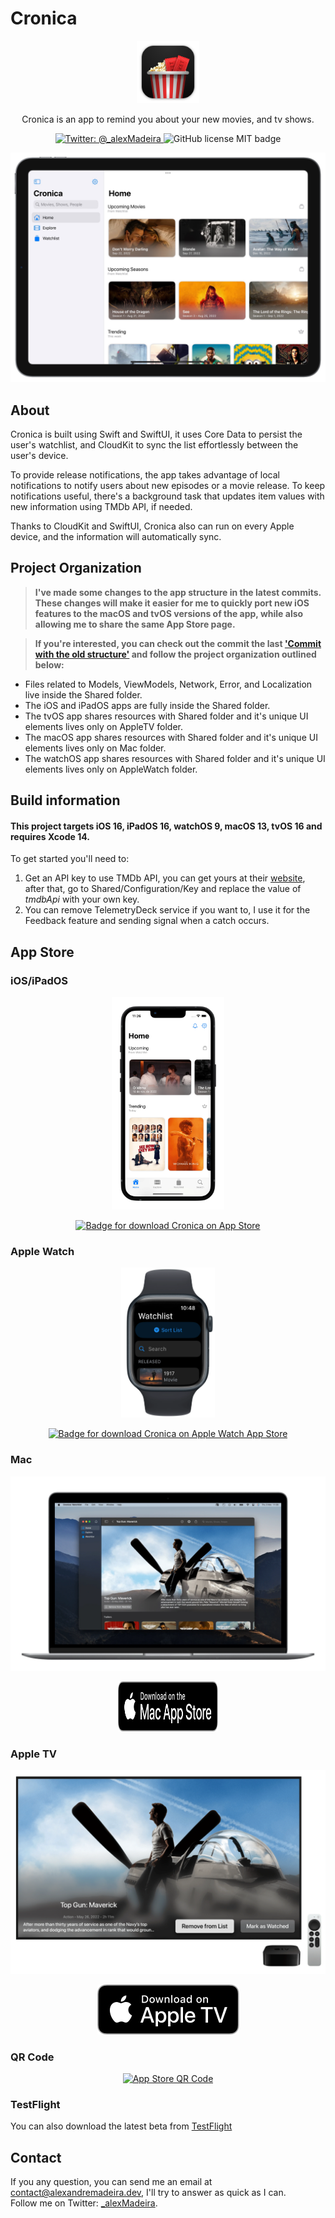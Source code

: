 # Cronica

<p align="center">
    <img src="https://github.com/MadeiraAlexandre/Cronica/blob/main/Shared/Assets.xcassets/MacAppIcon.appiconset/icon_512x512.png?raw=true" alt="Cronica Icon" width="100" height="100" />
</p>

<p align="center">
    Cronica is an app to remind you about your new movies, and tv shows.
</p>

<p align="center">
    <a href="https://twitter.com/_alexMadeira">
        <img src="https://img.shields.io/badge/Twitter-@_alexMadeira-lightgrey.svg?style=flat" alt="Twitter: @_alexMadeira" />
    </a>
<img src="https://img.shields.io/github/license/MadeiraAlexandre/Cronica" alt="GitHub license MIT badge" />

</p>


<p align="center">
    <img src="https://github.com/MadeiraAlexandre/Cronica/blob/main/Screenshots/CronicaHome.png?raw=true" alt="Cronica Screenshot" minWidth="220" maxWidth="560" minHeight="120" maxHeight="500">
</p>

## About

Cronica is built using Swift and SwiftUI, it uses Core Data to persist the user's watchlist, and CloudKit to sync the list effortlessly between the user's device. 

To provide release notifications, the app takes advantage of local notifications to notify users about new episodes or a movie release. To keep notifications useful, there's a background task that updates item values with new information using TMDb API, if needed.

Thanks to CloudKit and SwiftUI, Cronica also can run on every Apple device, and the information will automatically sync.

## Project Organization
> **I've made some changes to the app structure in the latest commits. These changes will make it easier for me to quickly port new iOS features to the macOS and tvOS versions of the app, while also allowing me to share the same App Store page.**

> **If you're interested, you can check out the commit the last ['Commit with the old structure'](https://github.com/MadeiraAlexandre/Cronica/tree/d594a9c2b1b68ec98ca9075c2504fff6574ce172) and follow the project organization outlined below:**
- Files related to Models, ViewModels, Network, Error, and Localization live inside the Shared folder.
- The iOS and iPadOS apps are fully inside the Shared folder.
- The tvOS app shares resources with Shared folder and it's unique UI elements lives only on AppleTV folder.
- The macOS app shares resources with Shared folder and it's unique UI elements lives only on Mac folder.
- The watchOS app shares resources with Shared folder and it's unique UI elements lives only on AppleWatch folder.

##  Build information

#### This project targets iOS 16, iPadOS 16, watchOS 9, macOS 13, tvOS 16 and requires Xcode 14.

To get started you'll need to:

1. Get an API key to use TMDb API, you can get yours at their [website](https://www.themoviedb.org/documentation/api),  after that, go to Shared/Configuration/Key and replace the value of *tmdbApi* with your own key.
2. You can remove TelemetryDeck service if you want to, I use it for the Feedback feature and sending signal when a catch occurs.

## App Store

### iOS/iPadOS

<p align="center">
	<img src="https://raw.githubusercontent.com/MadeiraAlexandre/Cronica/main/Screenshots/iPhone.webp" alt="Cronica running on MacBook Air displaying details for Top Gun: Maverick." minWidth="220" maxWidth="440" height="340">
</p>
<p align="center">
<a href="https://apple.co/38SXpVJ">
	<img src="https://alexandremadeira.dev/resources/img/cronica/AppStoreBadge.svg" alt="Badge for download Cronica on App Store" width="160" height="80">
</a>
</p>

### Apple Watch

<p align="center">
	<img src="https://raw.githubusercontent.com/MadeiraAlexandre/Cronica/main/Screenshots/Apple%20Watch.webp" alt="Cronica running on Apple Watch S7." minWidth="220" maxWidth="440" height="240">
</p>
<p align="center"> 
<a href="https://apps.apple.com/app/cronica/id1614950275">
	<img src="https://alexandremadeira.dev/resources/img/cronica/AppStoreBadge.svg" alt="Badge for download Cronica on Apple Watch App Store" width="160" height="80">
</a>
</p>

### Mac

<p align="center">
	<img src="https://raw.githubusercontent.com/MadeiraAlexandre/Cronica/main/Screenshots/Mac.webp" alt="Cronica running on MacBook Air displaying details for Top Gun: Maverick." maxWidth="220" maxWidth="440" >
</p>
<p align="center">
<a href="https://apple.co/38SXpVJ">
	<img src="https://raw.githubusercontent.com/MadeiraAlexandre/Cronica/main/Screenshots/Badges/Mac.svg" alt="Badge for download Cronica on Mac App Store" width="160" height="80">
</a>
</p>

### Apple TV
<p align="center">
	<img src="https://raw.githubusercontent.com/MadeiraAlexandre/Cronica/main/Screenshots/TV.webp" alt="Cronica running on Apple TV displaying details for Top Gun: Maverick." maxWidth="220" maxWidth="560" minWidth="40" minHeight="60">
</p>
<p align="center">
<a href="https://apple.co/38SXpVJ">
	<img src="https://raw.githubusercontent.com/MadeiraAlexandre/Cronica/main/Screenshots/Badges/AppleTV.svg" alt="Badge for download Cronica on Apple TV App Store" maxWidth="160" maxHeight="80"> 
</a>
</p>


### QR Code
<p align="center">
    <a href="https://apple.co/38SXpVJ">
            <img src="https://tools-qr-production.s3.amazonaws.com/output/apple-toolbox/d15209c4e281948b35db08fcd41ac5f0/4ab4af64ddd50c272495eae4245f6a8e.png" alt="App Store QR Code" minWidth="250" minHeight="250" width="300" height="300">
    </a>
 </p>

### TestFlight
<p>
You can also download the latest beta from <a href="https://testflight.apple.com/join/T8kwk6Gb">TestFlight</a>
</p>


## Contact

If you any question, you can send me an email at <a href = "mailto: contact@alexandremadeira.dev"> contact@alexandremadeira.dev</a>, I'll try to answer as quick as I can.<br>
Follow me on Twitter: [_alexMadeira](https://twitter.com/_alexMadeira).

